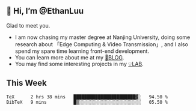 ## 👋 Hi, I’m @EthanLuu

Glad to meet you.

- I am now chasing my master degree at Nanjing University, doing some research about 「Edge Computing & Video Transmission」, and I also spend my spare time learning front-end development.
- You can learn more about me at my [📝BLOG](https://blog.ethanloo.cn).
- You may find some interesting projects in my [💡LAB](https://lab.ethanloo.cn).

## This Week
<!--START_SECTION:waka-->

```text
TeX      2 hrs 38 mins   ███████████████████████▓░   94.50 %
BibTeX   9 mins          █▒░░░░░░░░░░░░░░░░░░░░░░░   05.50 %
```

<!--END_SECTION:waka-->
